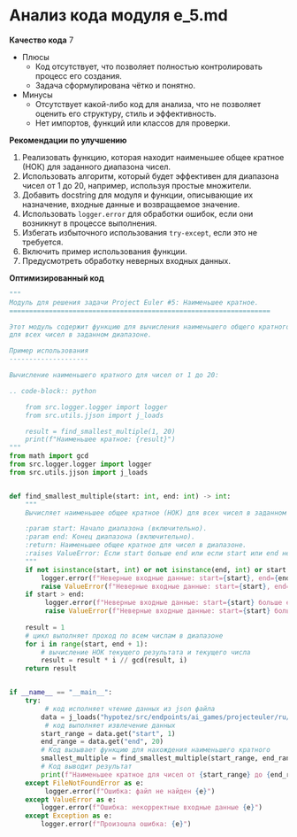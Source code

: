 # Анализ кода модуля e_5.md

**Качество кода**
7
 -  Плюсы
    - Код отсутствует, что позволяет полностью контролировать процесс его создания.
    - Задача сформулирована чётко и понятно.
 -  Минусы
    - Отсутствует какой-либо код для анализа, что не позволяет оценить его структуру, стиль и эффективность.
    - Нет импортов, функций или классов для проверки.

**Рекомендации по улучшению**
1. Реализовать функцию, которая находит наименьшее общее кратное (НОК) для заданного диапазона чисел.
2.  Использовать алгоритм, который будет эффективен для диапазона чисел от 1 до 20, например, используя простые множители.
3.  Добавить docstring для модуля и функции, описывающие их назначение, входные данные и возвращаемое значение.
4.  Использовать `logger.error` для обработки ошибок, если они возникнут в процессе выполнения.
5.  Избегать избыточного использования `try-except`, если это не требуется.
6.  Включить пример использования функции.
7. Предусмотреть обработку неверных входных данных.

**Оптимизированный код**
```python
"""
Модуль для решения задачи Project Euler #5: Наименьшее кратное.
==================================================================

Этот модуль содержит функцию для вычисления наименьшего общего кратного (НОК)
для всех чисел в заданном диапазоне.

Пример использования
--------------------

Вычисление наименьшего кратного для чисел от 1 до 20:

.. code-block:: python

    from src.logger.logger import logger
    from src.utils.jjson import j_loads

    result = find_smallest_multiple(1, 20)
    print(f"Наименьшее кратное: {result}")
"""
from math import gcd
from src.logger.logger import logger
from src.utils.jjson import j_loads


def find_smallest_multiple(start: int, end: int) -> int:
    """
    Вычисляет наименьшее общее кратное (НОК) для всех чисел в заданном диапазоне.

    :param start: Начало диапазона (включительно).
    :param end: Конец диапазона (включительно).
    :return: Наименьшее общее кратное для чисел в диапазоне.
    :raises ValueError: Если start больше end или если start или end не являются положительными целыми числами.
    """
    if not isinstance(start, int) or not isinstance(end, int) or start <= 0 or end <=0 :
        logger.error(f"Неверные входные данные: start={start}, end={end}. Значения должны быть положительными целыми числами.")
        raise ValueError(f"Неверные входные данные: start={start}, end={end}. Значения должны быть положительными целыми числами.")
    if start > end:
         logger.error(f"Неверные входные данные: start={start} больше end={end}.")
         raise ValueError(f"Неверные входные данные: start={start} больше end={end}.")
    
    result = 1
    # цикл выполняет проход по всем числам в диапазоне
    for i in range(start, end + 1):
        # вычисление НОК текущего результата и текущего числа
        result = result * i // gcd(result, i)
    return result


if __name__ == "__main__":
    try:
         # код исполняет чтение данных из json файла
        data = j_loads("hypotez/src/endpoints/ai_games/projecteuler/ru/problems/e_5.json")
         # код выполняет извлечение данных
        start_range = data.get("start", 1)
        end_range = data.get("end", 20)
        # Код вызывает функцию для нахождения наименьшего кратного
        smallest_multiple = find_smallest_multiple(start_range, end_range)
        # Код выводит результат
        print(f"Наименьшее кратное для чисел от {start_range} до {end_range}: {smallest_multiple}")
    except FileNotFoundError as e:
         logger.error(f"Ошибка: файл не найден {e}")
    except ValueError as e:
        logger.error(f"Ошибка: некорректные входные данные {e}")
    except Exception as e:
        logger.error(f"Произошла ошибка: {e}")
```